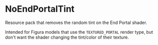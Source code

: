 # NoEndPortalTint
Resource pack that removes the random tint on the End Portal shader.

Intended for Figura models that use the ``TEXTURED_PORTAL`` render type, but don't want the shader changing the tint/color of their texture.
